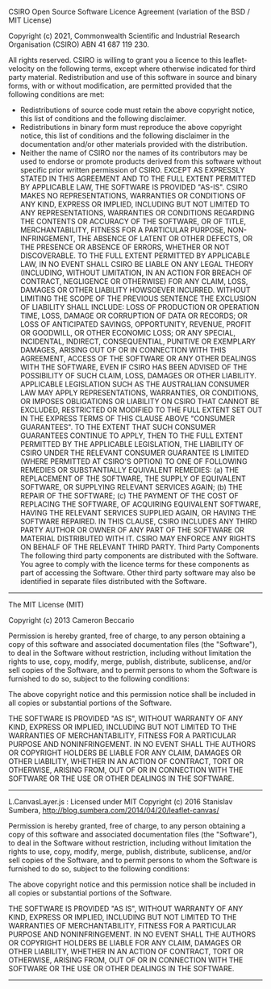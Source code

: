CSIRO Open Source Software Licence Agreement (variation of the BSD / MIT License)

Copyright (c) 2021, Commonwealth Scientific and Industrial Research Organisation (CSIRO) ABN 41 687 119 230.

All rights reserved. CSIRO is willing to grant you a licence to this leaflet-velocity on the following terms, except where otherwise indicated for third party material.
Redistribution and use of this software in source and binary forms, with or without modification, are permitted provided that the following conditions are met:

- Redistributions of source code must retain the above copyright notice, this list of conditions and the following disclaimer.
- Redistributions in binary form must reproduce the above copyright notice, this list of conditions and the following disclaimer in the documentation and/or other materials provided with the distribution.
- Neither the name of CSIRO nor the names of its contributors may be used to endorse or promote products derived from this software without specific prior written permission of CSIRO.
  EXCEPT AS EXPRESSLY STATED IN THIS AGREEMENT AND TO THE FULL EXTENT PERMITTED BY APPLICABLE LAW, THE SOFTWARE IS PROVIDED "AS-IS". CSIRO MAKES NO REPRESENTATIONS, WARRANTIES OR CONDITIONS OF ANY KIND, EXPRESS OR IMPLIED, INCLUDING BUT NOT LIMITED TO ANY REPRESENTATIONS, WARRANTIES OR CONDITIONS REGARDING THE CONTENTS OR ACCURACY OF THE SOFTWARE, OR OF TITLE, MERCHANTABILITY, FITNESS FOR A PARTICULAR PURPOSE, NON-INFRINGEMENT, THE ABSENCE OF LATENT OR OTHER DEFECTS, OR THE PRESENCE OR ABSENCE OF ERRORS, WHETHER OR NOT DISCOVERABLE.
  TO THE FULL EXTENT PERMITTED BY APPLICABLE LAW, IN NO EVENT SHALL CSIRO BE LIABLE ON ANY LEGAL THEORY (INCLUDING, WITHOUT LIMITATION, IN AN ACTION FOR BREACH OF CONTRACT, NEGLIGENCE OR OTHERWISE) FOR ANY CLAIM, LOSS, DAMAGES OR OTHER LIABILITY HOWSOEVER INCURRED. WITHOUT LIMITING THE SCOPE OF THE PREVIOUS SENTENCE THE EXCLUSION OF LIABILITY SHALL INCLUDE: LOSS OF PRODUCTION OR OPERATION TIME, LOSS, DAMAGE OR CORRUPTION OF DATA OR RECORDS; OR LOSS OF ANTICIPATED SAVINGS, OPPORTUNITY, REVENUE, PROFIT OR GOODWILL, OR OTHER ECONOMIC LOSS; OR ANY SPECIAL, INCIDENTAL, INDIRECT, CONSEQUENTIAL, PUNITIVE OR EXEMPLARY DAMAGES, ARISING OUT OF OR IN CONNECTION WITH THIS AGREEMENT, ACCESS OF THE SOFTWARE OR ANY OTHER DEALINGS WITH THE SOFTWARE, EVEN IF CSIRO HAS BEEN ADVISED OF THE POSSIBILITY OF SUCH CLAIM, LOSS, DAMAGES OR OTHER LIABILITY.
  APPLICABLE LEGISLATION SUCH AS THE AUSTRALIAN CONSUMER LAW MAY APPLY REPRESENTATIONS, WARRANTIES, OR CONDITIONS, OR IMPOSES OBLIGATIONS OR LIABILITY ON CSIRO THAT CANNOT BE EXCLUDED, RESTRICTED OR MODIFIED TO THE FULL EXTENT SET OUT IN THE EXPRESS TERMS OF THIS CLAUSE ABOVE "CONSUMER GUARANTEES". TO THE EXTENT THAT SUCH CONSUMER GUARANTEES CONTINUE TO APPLY, THEN TO THE FULL EXTENT PERMITTED BY THE APPLICABLE LEGISLATION, THE LIABILITY OF CSIRO UNDER THE RELEVANT CONSUMER GUARANTEE IS LIMITED (WHERE PERMITTED AT CSIRO'S OPTION) TO ONE OF FOLLOWING REMEDIES OR SUBSTANTIALLY EQUIVALENT REMEDIES:
  (a) THE REPLACEMENT OF THE SOFTWARE, THE SUPPLY OF EQUIVALENT SOFTWARE, OR SUPPLYING RELEVANT SERVICES AGAIN;
  (b) THE REPAIR OF THE SOFTWARE;
  (c) THE PAYMENT OF THE COST OF REPLACING THE SOFTWARE, OF ACQUIRING EQUIVALENT SOFTWARE, HAVING THE RELEVANT SERVICES SUPPLIED AGAIN, OR HAVING THE SOFTWARE REPAIRED.
  IN THIS CLAUSE, CSIRO INCLUDES ANY THIRD PARTY AUTHOR OR OWNER OF ANY PART OF THE SOFTWARE OR MATERIAL DISTRIBUTED WITH IT. CSIRO MAY ENFORCE ANY RIGHTS ON BEHALF OF THE RELEVANT THIRD PARTY.
  Third Party Components
  The following third party components are distributed with the Software. You agree to comply with the licence terms for these components as part of accessing the Software. Other third party software may also be identified in separate files distributed with the Software.

---

The MIT License (MIT)

Copyright (c) 2013 Cameron Beccario

Permission is hereby granted, free of charge, to any person obtaining a copy
of this software and associated documentation files (the "Software"), to deal
in the Software without restriction, including without limitation the rights
to use, copy, modify, merge, publish, distribute, sublicense, and/or sell
copies of the Software, and to permit persons to whom the Software is
furnished to do so, subject to the following conditions:

The above copyright notice and this permission notice shall be included in
all copies or substantial portions of the Software.

THE SOFTWARE IS PROVIDED "AS IS", WITHOUT WARRANTY OF ANY KIND, EXPRESS OR
IMPLIED, INCLUDING BUT NOT LIMITED TO THE WARRANTIES OF MERCHANTABILITY,
FITNESS FOR A PARTICULAR PURPOSE AND NONINFRINGEMENT. IN NO EVENT SHALL THE
AUTHORS OR COPYRIGHT HOLDERS BE LIABLE FOR ANY CLAIM, DAMAGES OR OTHER
LIABILITY, WHETHER IN AN ACTION OF CONTRACT, TORT OR OTHERWISE, ARISING FROM,
OUT OF OR IN CONNECTION WITH THE SOFTWARE OR THE USE OR OTHER DEALINGS IN
THE SOFTWARE.

---

L.CanvasLayer.js :
Licensed under MIT
Copyright (c) 2016 Stanislav Sumbera,
http://blog.sumbera.com/2014/04/20/leaflet-canvas/

Permission is hereby granted, free of charge, to any person obtaining a copy of this software and associated documentation files
(the "Software"), to deal in the Software without restriction, including without limitation the rights to use,
copy, modify, merge, publish, distribute, sublicense, and/or sell copies of the Software,
and to permit persons to whom the Software is furnished to do so, subject to the following conditions:

The above copyright notice and this permission notice shall be included in all copies or substantial portions of the Software.

THE SOFTWARE IS PROVIDED "AS IS", WITHOUT WARRANTY OF ANY KIND, EXPRESS OR IMPLIED,
INCLUDING BUT NOT LIMITED TO THE WARRANTIES OF MERCHANTABILITY, FITNESS FOR A PARTICULAR PURPOSE AND NONINFRINGEMENT.
IN NO EVENT SHALL THE AUTHORS OR COPYRIGHT HOLDERS BE LIABLE FOR ANY CLAIM, DAMAGES OR OTHER LIABILITY,
WHETHER IN AN ACTION OF CONTRACT, TORT OR OTHERWISE, ARISING FROM, OUT OF OR IN CONNECTION WITH THE SOFTWARE
OR THE USE OR OTHER DEALINGS IN THE SOFTWARE.

---
